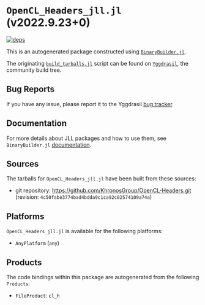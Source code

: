 # `OpenCL_Headers_jll.jl` (v2022.9.23+0)

[![deps](https://juliahub.com/docs/OpenCL_Headers_jll/deps.svg)](https://juliahub.com/ui/Packages/OpenCL_Headers_jll/2g6RV?page=2)

This is an autogenerated package constructed using [`BinaryBuilder.jl`](https://github.com/JuliaPackaging/BinaryBuilder.jl).

The originating [`build_tarballs.jl`](https://github.com/JuliaPackaging/Yggdrasil/blob/0b127481fd158ef78b54283b39634831206da3e8/O/OpenCL_Headers/build_tarballs.jl) script can be found on [`Yggdrasil`](https://github.com/JuliaPackaging/Yggdrasil/), the community build tree.

## Bug Reports

If you have any issue, please report it to the Yggdrasil [bug tracker](https://github.com/JuliaPackaging/Yggdrasil/issues).

## Documentation

For more details about JLL packages and how to use them, see `BinaryBuilder.jl` [documentation](https://docs.binarybuilder.org/stable/jll/).

## Sources

The tarballs for `OpenCL_Headers_jll.jl` have been built from these sources:

* git repository: https://github.com/KhronosGroup/OpenCL-Headers.git (revision: `4c50fabe3774bad4bdda9c1ca92c82574109a74a`)

## Platforms

`OpenCL_Headers_jll.jl` is available for the following platforms:

* `AnyPlatform` (`any`)

## Products

The code bindings within this package are autogenerated from the following `Products`:

* `FileProduct`: `cl_h`
